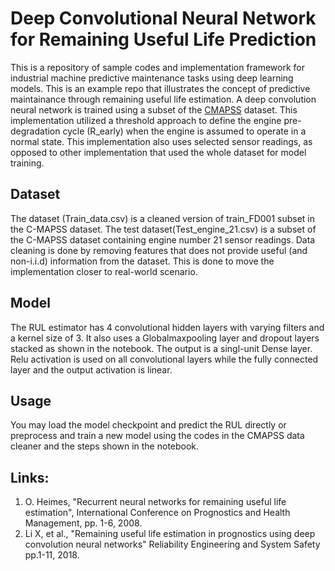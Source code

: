 # Deep Convolutional Neural Network for Remaining Useful Life Prediction
This is a repository of sample codes and implementation framework for industrial machine predictive maintenance tasks using deep learning models. 
This is an example repo that illustrates the concept of predictive maintainance through remaining useful life estimation. A deep convolution neural network is trained using a subset of the [CMAPSS](http://tiarcnasagov/project/prognostic-data-repository) dataset. This implementation utilized a threshold approach to define the engine pre-degradation cycle (R_early) when the engine is assumed to operate in a normal state. This implementation also uses selected sensor readings, as opposed to other implementation that used the whole dataset for model training. 

## Dataset
The dataset (Train_data.csv) is a cleaned version of train_FD001 subset in the C-MAPSS dataset. The test dataset(Test_engine_21.csv) is a subset of the C-MAPSS dataset containing engine number 21 sensor readings. Data cleaning is done by removing features that does not provide useful (and non-i.i.d) information from the dataset. This is done to move the implementation closer to real-world scenario.


## Model
The RUL estimator has 4 convolutional hidden layers with varying filters and a kernel size of 3. It also uses a Globalmaxpooling layer and dropout layers stacked as shown in the notebook. The output is a singl-unit Dense layer. Relu activation is used on all convolutional layers while the fully connected layer and the output activation is linear. 

## Usage
You may load the model checkpoint and predict the RUL directly or preprocess and train a new model using the codes in the CMAPSS data cleaner and the steps shown in the notebook.

## Links:
1. O. Heimes, "Recurrent neural networks for remaining useful life estimation", International Conference on Prognostics and Health Management, pp. 1-6, 2008.
2. Li X, et al., "Remaining useful life estimation in prognostics using deep convolution neural networks" Reliability Engineering and System Safety pp.1-11, 2018. 
